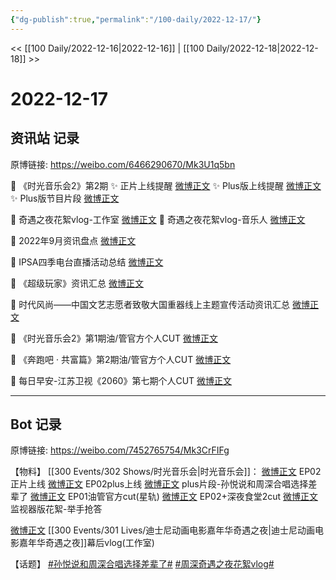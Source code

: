 ```yaml
---
{"dg-publish":true,"permalink":"/100-daily/2022-12-17/"}
---
```



<< [[100 Daily/2022-12-16\|2022-12-16]] | [[100 Daily/2022-12-18\|2022-12-18]] >>

# 2022-12-17

## 资讯站 记录

原博链接: https://weibo.com/6466290670/Mk3U1q5bn

💫 《时光音乐会2》第2期
✨ 正片上线提醒 [微博正文](https://m.weibo.cn/6466290670/4847638622508210)
✨ Plus版上线提醒 [微博正文](https://m.weibo.cn/6466290670/4847638891734095)
✨ Plus版节目片段 [微博正文](https://m.weibo.cn/6466290670/4847646043018720)

💫 奇遇之夜花絮vlog-工作室 [微博正文](https://m.weibo.cn/6466290670/4847724308730159)
💫 奇遇之夜花絮vlog-音乐人 [微博正文](https://m.weibo.cn/6466290670/4847741354641415)

💫 2022年9月资讯盘点 [微博正文](https://m.weibo.cn/6466290670/4847631903493056)

💫 IPSA四季电台直播活动总结 [微博正文](https://m.weibo.cn/6466290670/4847667916571684)

💫 《超级玩家》资讯汇总 [微博正文](https://m.weibo.cn/6466290670/4847748740813948)

💫 时代风尚——中国文艺志愿者致敬大国重器线上主题宣传活动资讯汇总 [微博正文](https://m.weibo.cn/6466290670/4847681631425107)

💫 《时光音乐会2》第1期油/管官方个人CUT [微博正文](https://m.weibo.cn/6466290670/4847690636853682)

💫 《奔跑吧 · 共富篇》第2期油/管官方个人CUT [微博正文](https://m.weibo.cn/6466290670/4847720144049156)

💫 每日早安-江苏卫视《2060》第七期个人CUT [微博正文](https://m.weibo.cn/6466290670/4847579361968991)

---
## Bot 记录

原博链接: https://weibo.com/7452765754/Mk3CrFIFg

【物料】
[[300 Events/302 Shows/时光音乐会\|时光音乐会]]：
[微博正文](https://m.weibo.cn/7703778879/4847624899006105) EP02正片上线
[微博正文](https://m.weibo.cn/6466290670/4847638891734095) EP02plus上线
[微博正文](https://m.weibo.cn/7703778879/4847639755494989) plus片段-孙悦说和周深合唱选择差辈了
[微博正文](https://m.weibo.cn/6466290670/4847690636853682) EP01油管官方cut(星轨)
[微博正文](https://m.weibo.cn/1371117067/4847444666352008) EP02+深夜食堂2cut
[微博正文](https://m.weibo.cn/6240119883/4847790851099344) 监视器版花絮-举手抢答

[微博正文](https://m.weibo.cn/7478855230/4847723038376785) [[300 Events/301 Lives/迪士尼动画电影嘉年华奇遇之夜\|迪士尼动画电影嘉年华奇遇之夜]]幕后vlog(工作室)

【话题】
[#孙悦说和周深合唱选择差辈了#](https://s.weibo.com/weibo?q=%23%E5%AD%99%E6%82%A6%E8%AF%B4%E5%92%8C%E5%91%A8%E6%B7%B1%E5%90%88%E5%94%B1%E9%80%89%E6%8B%A9%E5%B7%AE%E8%BE%88%E4%BA%86%23)
[#周深奇遇之夜花絮vlog#](https://s.weibo.com/weibo?q=%23%E5%91%A8%E6%B7%B1%E5%A5%87%E9%81%87%E4%B9%8B%E5%A4%9C%E8%8A%B1%E7%B5%AEvlog%23)
